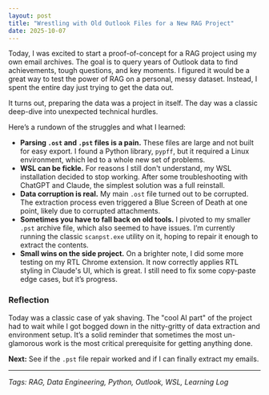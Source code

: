 ```yaml
---
layout: post
title: "Wrestling with Old Outlook Files for a New RAG Project"
date: 2025-10-07
---
```


Today, I was excited to start a proof-of-concept for a RAG project using my own email archives. The goal is to query years of Outlook data to find achievements, tough questions, and key moments. I figured it would be a great way to test the power of RAG on a personal, messy dataset. Instead, I spent the entire day just trying to get the data out.

It turns out, preparing the data was a project in itself. The day was a classic deep-dive into unexpected technical hurdles.

Here’s a rundown of the struggles and what I learned:

*   **Parsing `.ost` and `.pst` files is a pain.** These files are large and not built for easy export. I found a Python library, `pypff`, but it required a Linux environment, which led to a whole new set of problems.
*   **WSL can be fickle.** For reasons I still don't understand, my WSL installation decided to stop working. After some troubleshooting with ChatGPT and Claude, the simplest solution was a full reinstall.
*   **Data corruption is real.** My main `.ost` file turned out to be corrupted. The extraction process even triggered a Blue Screen of Death at one point, likely due to corrupted attachments.
*   **Sometimes you have to fall back on old tools.** I pivoted to my smaller `.pst` archive file, which also seemed to have issues. I’m currently running the classic `scanpst.exe` utility on it, hoping to repair it enough to extract the contents.
*   **Small wins on the side project.** On a brighter note, I did some more testing on my RTL Chrome extension. It now correctly applies RTL styling in Claude's UI, which is great. I still need to fix some copy-paste edge cases, but it’s progress.

### Reflection

Today was a classic case of yak shaving. The "cool AI part" of the project had to wait while I got bogged down in the nitty-gritty of data extraction and environment setup. It’s a solid reminder that sometimes the most un-glamorous work is the most critical prerequisite for getting anything done.

**Next:** See if the `.pst` file repair worked and if I can finally extract my emails.

---
*Tags: RAG, Data Engineering, Python, Outlook, WSL, Learning Log*
